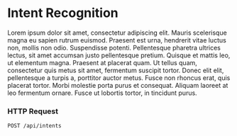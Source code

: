 # Intent Recognition

Lorem ipsum dolor sit amet, consectetur adipiscing elit. Mauris scelerisque magna eu sapien rutrum euismod. Praesent est urna, hendrerit vitae luctus non, mollis non odio. Suspendisse potenti. Pellentesque pharetra ultrices lectus, sit amet accumsan justo pellentesque pretium. Quisque et mattis leo, ut elementum magna. Praesent at placerat quam. Ut tellus quam, consectetur quis metus sit amet, fermentum suscipit tortor. Donec elit elit, pellentesque a turpis a, porttitor auctor metus. Fusce non rhoncus erat, quis placerat tortor. Morbi molestie porta purus et consequat. Aliquam laoreet at leo fermentum ornare. Fusce ut lobortis tortor, in tincidunt purus.

### HTTP Request

`POST /api/intents`
